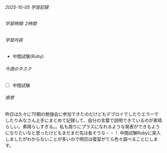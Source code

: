 ###### 2025-10-05 学習記録
###### 学習時間: 2時間
###### 学習内容
- 中間試験(Ruby)
###### 今週のタスク
- [ ] 中間試験
###### 感想
昨日は久々に70期の勉強会に参加できたのだけどもデプロイでしたりエラーでしたりみなさん上手にまとめて記録して、自分の言葉で説明できているのが素晴らしい。素晴らしすぎる。。私も周りにプラスになれるような発表ができるようになりたいなと思ったけどもまだまだ先は長そうな・・！
中間試験Rubyに突入しましたがわからないことが多いので明日は復習がてら色々調べることにします。


